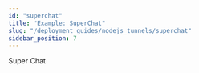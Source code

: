 ```yaml
---
id: "superchat"
title: "Example: SuperChat"
slug: "/deployment_guides/nodejs_tunnels/superchat"
sidebar_position: 7
---
```


Super Chat
